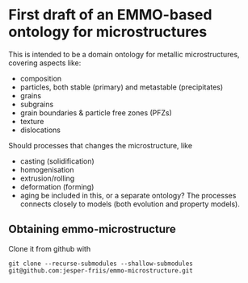 First draft of an EMMO-based ontology for microstructures
=========================================================
This is intended to be a domain ontology for metallic microstructures,
covering aspects like:
  - composition
  - particles, both stable (primary) and metastable (precipitates)
  - grains
  - subgrains
  - grain boundaries & particle free zones (PFZs)
  - texture
  - dislocations

Should processes that changes the microstructure, like
  - casting (solidification)
  - homogenisation
  - extrusion/rolling
  - deformation (forming)
  - aging
be included in this, or a separate ontology?  The processes connects closely
to models (both evolution and property models).



Obtaining emmo-microstructure
-----------------------------
Clone it from github with

    git clone --recurse-submodules --shallow-submodules git@github.com:jesper-friis/emmo-microstructure.git
